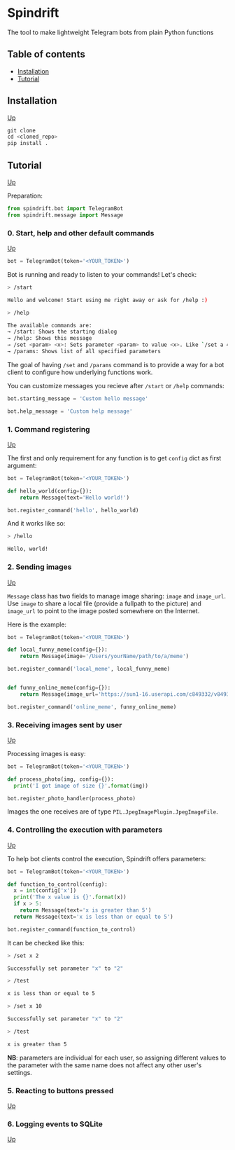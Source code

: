 # Spindrift

The tool to make lightweight Telegram bots from plain Python functions

## Table of contents

* [Installation](#Installation)
* [Tutorial](#Tutorial)

## Installation
[Up](#Table-of-contents)

```python
git clone
cd <cloned_repo>
pip install .
```

## Tutorial
[Up](#Table-of-contents)

Preparation:
```python
from spindrift.bot import TelegramBot
from spindrift.message import Message
```

### 0. Start, help and other default commands
[Up](#Table-of-contents)

```python
bot = TelegramBot(token='<YOUR_TOKEN>')
```

Bot is running and ready to listen to your commands! Let's check:

```bash
> /start

Hello and welcome! Start using me right away or ask for /help :)

> /help

The available commands are:
→ /start: Shows the starting dialog
→ /help: Shows this message
→ /set <param> <x>: Sets parameter <param> to value <x>. Like `/set a 4`
→ /params: Shows list of all specified parameters
```

The goal of having `/set` and `/params` command is to provide a way for a bot client to configure how underlying functions work.

You can customize messages you recieve after `/start` or `/help` commands:

```python
bot.starting_message = 'Custom hello message'

bot.help_message = 'Custom help message'
```

### 1. Command registering
[Up](#Table-of-contents)

The first and only requirement for any function is to get `config` dict as first argument:

```python
bot = TelegramBot(token='<YOUR_TOKEN>')

def hello_world(config={}):
    return Message(text='Hello world!')

bot.register_command('hello', hello_world)
```

And it works like so:

```bash
> /hello

Hello, world!
```

### 2. Sending images
[Up](#Table-of-contents)

`Message` class has two fields to manage image sharing: `image` and `image_url`. Use `image` to share a local file (provide a fullpath to the picture) and `image_url` to point to the image posted somewhere on the Internet.

Here is the example:

```python
bot = TelegramBot(token='<YOUR_TOKEN>')

def local_funny_meme(config={}):
    return Message(image='/Users/yourName/path/to/a/meme')

bot.register_command('local_meme', local_funny_meme)


def funny_online_meme(config={}):
    return Message(image_url='https://sun1-16.userapi.com/c849332/v849332281/1207ee/tI9a_zqqY0U.jpg')

bot.register_command('online_meme', funny_online_meme)
```

### 3. Receiving images sent by user
[Up](#Table-of-contents)

Processing images is easy:

```python
bot = TelegramBot(token='<YOUR_TOKEN>')

def process_photo(img, config={}):
  print('I got image of size {}'.format(img))

bot.register_photo_handler(process_photo)
```

Images the one receives are of type `PIL.JpegImagePlugin.JpegImageFile`.

### 4. Controlling the execution with parameters
[Up](#Table-of-contents)

To help bot clients control the execution, Spindrift offers parameters:

```python
bot = TelegramBot(token='<YOUR_TOKEN>')

def function_to_control(config):
  x = int(config['x'])
  print('The x value is {}'.format(x))
  if x > 5:
    return Message(text='x is greater than 5')
  return Message(text='x is less than or equal to 5')

bot.register_command(function_to_control)
```

It can be checked like this:

```bash
> /set x 2

Successfully set parameter "x" to "2"

> /test

x is less than or equal to 5

> /set x 10

Successfully set parameter "x" to "2"

> /test

x is greater than 5
```

__NB__: parameters are individual for each user, so assigning different values to the parameter with the same name does not affect any other user's settings.

### 5. Reacting to buttons pressed
[Up](#Table-of-contents)



### 6. Logging events to SQLite
[Up](#Table-of-contents)
